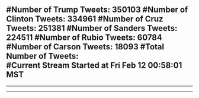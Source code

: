 #Number of Trump Tweets: 350103
#Number of Clinton Tweets: 334961
#Number of Cruz Tweets: 251381
#Number of Sanders Tweets: 224511
#Number of Rubio Tweets: 60784
#Number of Carson Tweets: 18093
#Total Number of Tweets:  
#Current Stream Started at Fri Feb 12 00:58:01 MST
---
---
---

